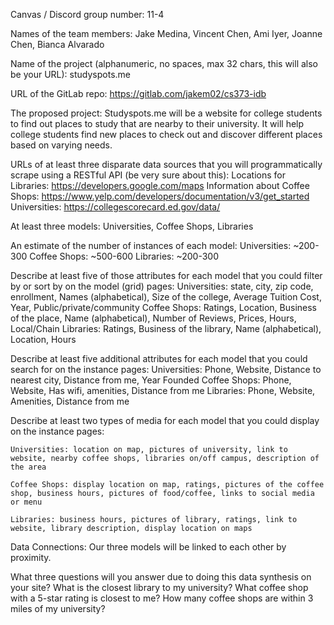 Canvas / Discord group number: 11-4
 
Names of the team members: Jake Medina, Vincent Chen, Ami Iyer, Joanne Chen, Bianca Alvarado
 
Name of the project (alphanumeric, no spaces, max 32 chars, this will also be your URL): studyspots.me
 
URL of the GitLab repo: https://gitlab.com/jakem02/cs373-idb
 
The proposed project: Studyspots.me will be a website for college students to find out places to study that are nearby to their university. It will help college students find new places to check out and discover different places based on varying needs.
 
URLs of at least three disparate data sources that you will programmatically scrape using a RESTful API (be very sure about this):
    Locations for Libraries: https://developers.google.com/maps
    Information about Coffee Shops: https://www.yelp.com/developers/documentation/v3/get_started
    Universities: https://collegescorecard.ed.gov/data/
 
At least three models: Universities, Coffee Shops, Libraries
 
An estimate of the number of instances of each model:
    Universities: ~200-300
    Coffee Shops: ~500-600
    Libraries: ~200-300
 
Describe at least five of those attributes for each model that you could filter by or sort by on the model (grid) pages:
    Universities: state, city, zip code, enrollment, Names (alphabetical), Size of the college, Average Tuition Cost, Year, Public/private/community
    Coffee Shops: Ratings, Location, Business of the place, Name (alphabetical), Number of Reviews, Prices, Hours, Local/Chain
    Libraries: Ratings, Business of the library, Name (alphabetical), Location, Hours
 
Describe at least five additional attributes for each model that you could search for on the instance pages:
	Universities: Phone, Website, Distance to nearest city, Distance from me, Year Founded
	Coffee Shops: Phone, Website, Has wifi, amenities, Distance from me
	Libraries: Phone, Website, Amenities, Distance from me
 
Describe at least two types of media for each model that you could display on the instance pages:
 
    Universities: location on map, pictures of university, link to website, nearby coffee shops, libraries on/off campus, description of the area
    
    Coffee Shops: display location on map, ratings, pictures of the coffee shop, business hours, pictures of food/coffee, links to social media or menu
    
    Libraries: business hours, pictures of library, ratings, link to website, library description, display location on maps
 
Data Connections:
	Our three models will be linked to each other by proximity.
 
What three questions will you answer due to doing this data synthesis on your site?
    What is the closest library to my university?
    What coffee shop with a 5-star rating is closest to me?
    How many coffee shops are within 3 miles of my university?
